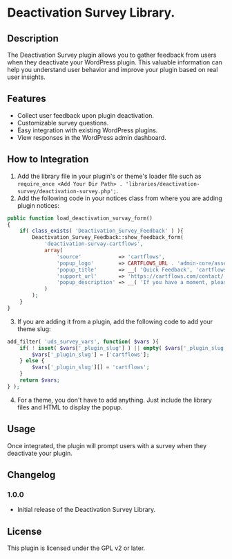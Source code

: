 # Deactivation Survey Library.

## Description

The Deactivation Survey plugin allows you to gather feedback from users when they deactivate your WordPress plugin. This valuable information can help you understand user behavior and improve your plugin based on real user insights.

## Features

-   Collect user feedback upon plugin deactivation.
-   Customizable survey questions.
-   Easy integration with existing WordPress plugins.
-   View responses in the WordPress admin dashboard.

## How to Integration

1. Add the library file in your plugin's or theme's loader file such as `require_once <Add Your Dir Path> . 'libraries/deactivation-survey/deactivation-survey.php';`.
2. Add the following code in your notices class from where you are adding plugin notices:

```php
public function load_deactivation_survay_form()
{
    if( class_exists( 'Deactivation_Survey_Feedback' ) ){
        Deactivation_Survey_Feedback::show_feedback_form(
            'deactivation-survay-cartflows',
            array(
                'source'            => 'cartflows',
                'popup_logo'        => CARTFLOWS_URL . 'admin-core/assets/images/cartflows-icon.svg',
                'popup_title'       => __( 'Quick Feedback', 'cartflows' ),
                'support_url'       => 'https://cartflows.com/contact/',
                'popup_description' => __( 'If you have a moment, please share why you are deactivating CartFlows:', 'cartflows' ),
            )
        );
    }
}
```

3. If you are adding it from a plugin, add the following code to add your theme slug:

```php
add_filter( 'uds_survey_vars', function( $vars ){
    if( ! isset( $vars['_plugin_slug'] ) || empty( $vars['_plugin_slug'] ) ){
        $vars['_plugin_slug'] = ['cartflows'];
    } else {
        $vars['_plugin_slug'][] = 'cartflows';
    }
    return $vars;
} );
```

4. For a theme, you don't have to add anything. Just include the library files and HTML to display the popup.

## Usage

Once integrated, the plugin will prompt users with a survey when they deactivate your plugin.

## Changelog

### 1.0.0

-   Initial release of the Deactivation Survey Library.

## License

This plugin is licensed under the GPL v2 or later.
